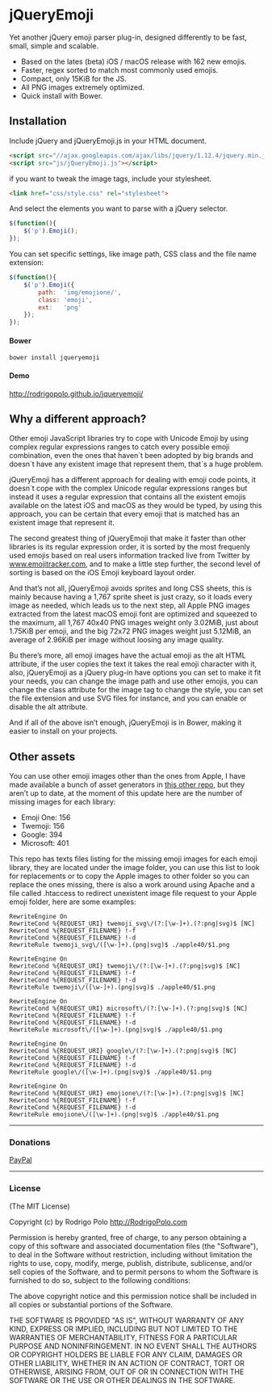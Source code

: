 # jQueryEmoji

Yet another jQuery emoji parser plug-in, designed differently to be fast, small, simple and scalable.

* Based on the lates (beta) iOS / macOS release with 162 new emojis.
* Faster, regex sorted to match most commonly used emojis.
* Compact, only 15KiB for the JS.
* All PNG images extremely optimized.
* Quick install with Bower.

## Installation

Include jQuery and jQueryEmoji.js in your HTML document.
```html
<script src="//ajax.googleapis.com/ajax/libs/jquery/1.12.4/jquery.min.js"></script>
<script src="js/jQueryEmoji.js"></script>
```

if you want to tweak the image tags, include your stylesheet.
```html
<link href="css/style.css" rel="stylesheet">
```

And select the elements you want to parse with a jQuery selector.
```js
$(function(){
	$('p').Emoji();
});
```

You can set specific settings, like image path, CSS class and the file name extension:
```js
$(function(){
	$('p').Emoji({
		path:  'img/emojione/',
		class: 'emoji',
		ext:   'png'
	});
});
```

#### Bower
```
bower install jqueryemoji
```

#### Demo
http://rodrigopolo.github.io/jqueryemoji/

## Why a different approach?

Other emoji JavaScript libraries try to cope with Unicode Emoji by using complex regular expressions ranges to catch every possible emoji combination, even the ones that haven´t been adopted by big brands and doesn´t have any existent image that represent them, that´s a huge problem.

jQueryEmoji has a different approach for dealing with emoji code points, it doesn´t cope with the complex Unicode regular expressions ranges but instead it uses a regular expression that contains all the existent emojis available on the latest iOS and macOS as they would be typed, by using this approach, you can be certain that every emoji that is matched has an existent image that represent it.

The second greatest thing of jQueryEmoji that make it faster than other libraries is its regular expression order, it is sorted by the most frequenly used emojis based on real users information tracked live from Twitter by www.emojitracker.com, and to make a little step further, the second level of sorting is based on the iOS Emoji keyboard layout order.

And that’s not all, jQueryEmoji  avoids sprites and long CSS sheets, this is mainly because having a 1,767 sprite sheet is just crazy, so it loads every image as needed, which leads us to the next step, all Apple PNG images extracted from the latest macOS emoji font are optimized and squeezed to the maximum, all 1,767 40x40 PNG images weight only 3.02MiB, just about 1.75KiB per emoji, and the big 72x72 PNG images weight just 5.12MiB, an average of 2.96KiB per image without loosing any image quality.  

Bu there’s more, all emoji images have the actual emoji as the alt HTML attribute, if the user copies the text it takes the real emoji character with it, also, jQueryEmoji as a jQuery plug-in have options you can set to make it fit your needs, you can change the image path and use other emojis, you can change the class attribute for the image tag to change the style, you can set the file extension and use SVG files for instance, and you can enable or disable the alt attribute. 

And if all of the above isn’t enough, jQueryEmoji is in Bower, making it easier to install on your projects.

## Other assets

You can use other emoji images other than the ones from Apple, I have made available a bunch of asset generators in [this other repo](https://github.com/rodrigopolo/emoji-assets), but they aren’t up to date, at the moment of this update here are the number of missing images for each library:

* Emoji One: 156
* Twemoji: 156
* Google: 394
* Microsoft: 401

This repo has texts files listing for the missing emoji images for each emoji library, they are located under the image folder, you can use this list to look for replacements or to copy the Apple images to other folder so you can replace the ones missing, there is also a work around using Apache and a file called .htaccess to redirect unexistent image file request to your Apple emoji folder, here are some examples:

```
RewriteEngine On
RewriteCond %{REQUEST_URI} twemoji_svg\/(?:[\w-]+).(?:png|svg)$ [NC]
RewriteCond %{REQUEST_FILENAME} !-f
RewriteCond %{REQUEST_FILENAME} !-d
RewriteRule twemoji_svg\/([\w-]+).(png|svg)$ ./apple40/$1.png
```

```
RewriteEngine On
RewriteCond %{REQUEST_URI} twemoji\/(?:[\w-]+).(?:png|svg)$ [NC]
RewriteCond %{REQUEST_FILENAME} !-f
RewriteCond %{REQUEST_FILENAME} !-d
RewriteRule twemoji\/([\w-]+).(png|svg)$ ./apple40/$1.png
```

```
RewriteEngine On
RewriteCond %{REQUEST_URI} microsoft\/(?:[\w-]+).(?:png|svg)$ [NC]
RewriteCond %{REQUEST_FILENAME} !-f
RewriteCond %{REQUEST_FILENAME} !-d
RewriteRule microsoft\/([\w-]+).(png|svg)$ ./apple40/$1.png
```

```
RewriteEngine On
RewriteCond %{REQUEST_URI} google\/(?:[\w-]+).(?:png|svg)$ [NC]
RewriteCond %{REQUEST_FILENAME} !-f
RewriteCond %{REQUEST_FILENAME} !-d
RewriteRule google\/([\w-]+).(png|svg)$ ./apple40/$1.png
```

```
RewriteEngine On
RewriteCond %{REQUEST_URI} emojione\/(?:[\w-]+).(?:png|svg)$ [NC]
RewriteCond %{REQUEST_FILENAME} !-f
RewriteCond %{REQUEST_FILENAME} !-d
RewriteRule emojione\/([\w-]+).(png|svg)$ ./apple40/$1.png
```

-------

### Donations
[PayPal](http://paypal.me/rodrigopolo)


-------

### License

(The MIT License)

Copyright (c) by Rodrigo Polo http://RodrigoPolo.com

Permission is hereby granted, free of charge, to any person obtaining a copy
of this software and associated documentation files (the "Software"), to deal
in the Software without restriction, including without limitation the rights
to use, copy, modify, merge, publish, distribute, sublicense, and/or sell
copies of the Software, and to permit persons to whom the Software is
furnished to do so, subject to the following conditions:

The above copyright notice and this permission notice shall be included in
all copies or substantial portions of the Software.

THE SOFTWARE IS PROVIDED "AS IS", WITHOUT WARRANTY OF ANY KIND, EXPRESS OR
IMPLIED, INCLUDING BUT NOT LIMITED TO THE WARRANTIES OF MERCHANTABILITY,
FITNESS FOR A PARTICULAR PURPOSE AND NONINFRINGEMENT. IN NO EVENT SHALL THE
AUTHORS OR COPYRIGHT HOLDERS BE LIABLE FOR ANY CLAIM, DAMAGES OR OTHER
LIABILITY, WHETHER IN AN ACTION OF CONTRACT, TORT OR OTHERWISE, ARISING FROM,
OUT OF OR IN CONNECTION WITH THE SOFTWARE OR THE USE OR OTHER DEALINGS IN
THE SOFTWARE.

